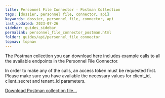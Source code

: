 ```yaml
---
title: Personnel File Connector - Postman Collection
tags: [dossier, personnel file, connector, api]
keywords: dossier, personnel file, connector, api
last_updated: 2023-07-26
sidebar: guides_sidebar
permalink: personnel_file_connector_postman.html
folder: guides/api/personnel_file_connector
topnav: topnav
---
```


The Postman collection you can download here includes example calls to all the available endpoints in the Personnel File Connector.

In order to make any of the calls, an access token must be requested first. Please make sure you have available the necessary values for client_id, client_secret and tenant_id parameters.  

[Download Postman collection file...](pages/guides/postman/download/dossier-api.postman_collection.json)
